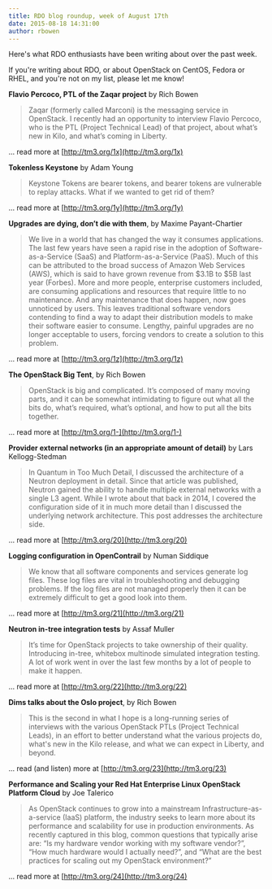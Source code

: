 ```yaml
---
title: RDO blog roundup, week of August 17th
date: 2015-08-18 14:31:00
author: rbowen
---
```


Here's what RDO enthusiasts have been writing about over the past week.

If you're writing about RDO, or about OpenStack on CentOS, Fedora or RHEL, and you're not on my list, please let me know!

**Flavio Percoco, PTL of the Zaqar project** by Rich Bowen

> Zaqar (formerly called Marconi) is the messaging service in OpenStack. I recently had an opportunity to interview Flavio Percoco, who is the PTL (Project Technical Lead) of that project, about what’s new in Kilo, and what’s coming in Liberty.

... read more at [http://tm3.org/1x](http://tm3.org/1x)

**Tokenless Keystone** by Adam Young

> Keystone Tokens are bearer tokens, and bearer tokens are vulnerable to replay attacks. What if we wanted to get rid of them?

... read more at [http://tm3.org/1y](http://tm3.org/1y)

**Upgrades are dying, don’t die with them**, by Maxime Payant-Chartier

> We live in a world that has changed the way it consumes applications. The last few years have seen a rapid rise in the adoption of Software-as-a-Service (SaaS) and Platform-as-a-Service (PaaS). Much of this can be attributed to the broad success of Amazon Web Services (AWS), which is said to have grown revenue from $3.1B to $5B last year (Forbes). More and more people, enterprise customers included, are consuming applications and resources that require little to no maintenance. And any maintenance that does happen, now goes unnoticed by users. This leaves traditional software vendors contending to find a way to adapt their distribution models to make their software easier to consume. Lengthy, painful upgrades are no longer acceptable to users, forcing vendors to create a solution to this problem.

... read more at [http://tm3.org/1z](http://tm3.org/1z)

**The OpenStack Big Tent**, by Rich Bowen

> OpenStack is big and complicated. It’s composed of many moving parts, and it can be somewhat intimidating to figure out what all the bits do, what’s required, what’s optional, and how to put all the bits together.

... read more at [http://tm3.org/1-](http://tm3.org/1-)

**Provider external networks (in an appropriate amount of detail)** by Lars Kellogg-Stedman

> In Quantum in Too Much Detail, I discussed the architecture of a Neutron deployment in detail. Since that article was published, Neutron gained the ability to handle multiple external networks with a single L3 agent. While I wrote about that back in 2014, I covered the configuration side of it in much more detail than I discussed the underlying network architecture. This post addresses the architecture side.

... read more at [http://tm3.org/20](http://tm3.org/20)

**Logging configuration in OpenContrail** by Numan Siddique

> We know that all software components and services generate log files. These log files are vital in troubleshooting and debugging problems. If the log files are not managed properly then it can  be extremely  difficult to get a good look into them.

... read more at [http://tm3.org/21](http://tm3.org/21)

**Neutron in-tree integration tests** by Assaf Muller

> It’s time for OpenStack projects to take ownership of their quality. Introducing in-tree, whitebox multinode simulated integration testing. A lot of work went in over the last few months by a lot of people to make it happen.

... read more at [http://tm3.org/22](http://tm3.org/22)

**Dims talks about the Oslo project**, by Rich Bowen

> This is the second in what I hope is a long-running series of interviews with the various OpenStack PTLs (Project Technical Leads), in an effort to better understand what the various projects do, what's new in the Kilo release, and what we can expect in Liberty, and beyond.

... read (and listen) more at [http://tm3.org/23](http://tm3.org/23)

**Performance and Scaling your Red Hat Enterprise Linux OpenStack Platform Cloud** by Joe Talerico

> As OpenStack continues to grow into a mainstream Infrastructure-as-a-service (IaaS) platform, the industry seeks to learn more about its performance and scalability for use in production environments. As recently captured in this blog, common questions that typically arise are: “Is my hardware vendor working with my software vendor?”, “How much hardware would I actually need?”, and “What are the best practices for scaling out my OpenStack environment?”  

... read more at [http://tm3.org/24](http://tm3.org/24)
